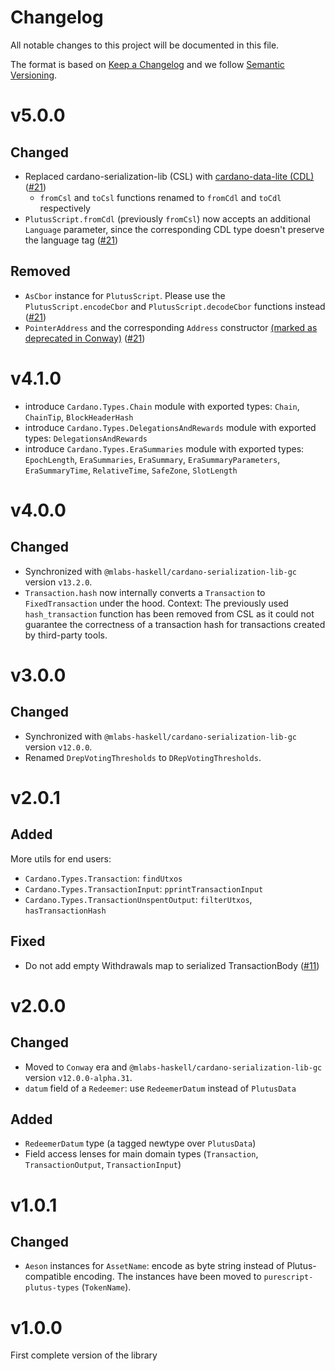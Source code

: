 # Changelog

All notable changes to this project will be documented in this file.

The format is based on [Keep a Changelog](https://keepachangelog.com/en/1.0.0/) and we follow [Semantic Versioning](https://semver.org/spec/v2.0.0.html).

# v5.0.0

## Changed

- Replaced cardano-serialization-lib (CSL) with [cardano-data-lite (CDL)](https://github.com/mlabs-haskell/purescript-cardano-data-lite) ([#21](https://github.com/mlabs-haskell/purescript-cardano-types/pull/21))
  - `fromCsl` and `toCsl` functions renamed to `fromCdl` and `toCdl` respectively
- `PlutusScript.fromCdl` (previously `fromCsl`) now accepts an additional `Language` parameter, since the corresponding CDL type doesn't preserve the language tag ([#21](https://github.com/mlabs-haskell/purescript-cardano-types/pull/21))

## Removed

- `AsCbor` instance for `PlutusScript`. Please use the `PlutusScript.encodeCbor` and `PlutusScript.decodeCbor` functions instead ([#21](https://github.com/mlabs-haskell/purescript-cardano-types/pull/21))
- `PointerAddress` and the corresponding `Address` constructor [(marked as deprecated in Conway)](https://github.com/cardano-foundation/CIPs/blob/1b3913da832566ad2a46955fc91c859dc9e88537/CIP-0019/CIP-0019-cardano-addresses.abnf#L5-L6) ([#21](https://github.com/mlabs-haskell/purescript-cardano-types/pull/21))

# v4.1.0

- introduce `Cardano.Types.Chain` module with exported types: `Chain`, `ChainTip`, `BlockHeaderHash`
- introduce `Cardano.Types.DelegationsAndRewards` module with exported types: `DelegationsAndRewards`
- introduce `Cardano.Types.EraSummaries` module with exported types: `EpochLength`, `EraSummaries`, `EraSummary`, `EraSummaryParameters`, `EraSummaryTime`, `RelativeTime`, `SafeZone`, `SlotLength`

# v4.0.0

## Changed

- Synchronized with `@mlabs-haskell/cardano-serialization-lib-gc` version `v13.2.0`.
- `Transaction.hash` now internally converts a `Transaction` to `FixedTransaction` under the hood. Context: The previously used `hash_transaction` function has been removed from CSL as it could not guarantee the correctness of a transaction hash for transactions created by third-party tools.

# v3.0.0

## Changed

- Synchronized with `@mlabs-haskell/cardano-serialization-lib-gc` version `v12.0.0`.
- Renamed `DrepVotingThresholds` to `DRepVotingThresholds`. 

# v2.0.1

## Added

More utils for end users:

- `Cardano.Types.Transaction`: `findUtxos`
- `Cardano.Types.TransactionInput`: `pprintTransactionInput`
- `Cardano.Types.TransactionUnspentOutput`: `filterUtxos`, `hasTransactionHash`

## Fixed

- Do not add empty Withdrawals map to serialized TransactionBody ([#11](https://github.com/mlabs-haskell/purescript-cardano-types/pull/11))

# v2.0.0

## Changed

- Moved to `Conway` era and `@mlabs-haskell/cardano-serialization-lib-gc` version `v12.0.0-alpha.31`.
- `datum` field of a `Redeemer`: use `RedeemerDatum` instead of `PlutusData`

## Added

- `RedeemerDatum` type (a tagged newtype over `PlutusData`)
- Field access lenses for main domain types (`Transaction`, `TransactionOutput`, `TransactionInput`)

# v1.0.1

## Changed

- `Aeson` instances for `AssetName`: encode as byte string instead of Plutus-compatible encoding. The instances have been moved to `purescript-plutus-types` (`TokenName`).

# v1.0.0

First complete version of the library
